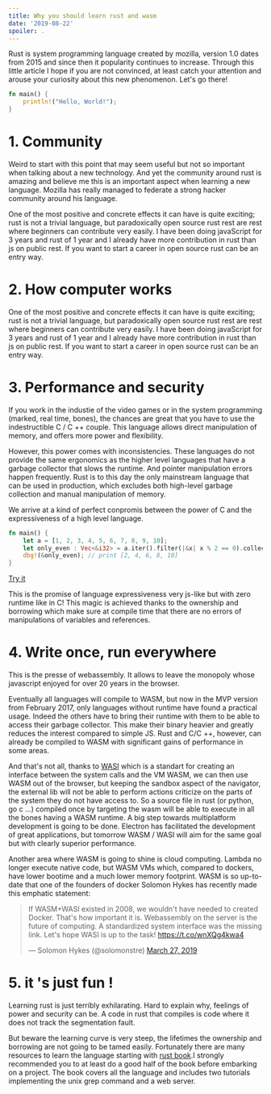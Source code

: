 ```yaml
---
title: Why you should learn rust and wasm
date: '2019-08-22'
spoiler: .
---
```


Rust is system programming language created by mozilla, version 1.0 dates from 2015 and since then it popularity continues to increase. Through this little article I hope if you are not convinced, at least catch your attention and arouse your curiosity about this new phenomenon.
Let's go there!

```rust
fn main() {
    println!("Hello, World!");
}
```

# 1. Community
Weird to start with this point that may seem useful but not so important when talking about a new technology. And yet the community around rust is amazing and believe me this is an important aspect when learning a new language. Mozilla has really managed to federate a strong hacker community around his language.

One of the most positive and concrete effects it can have is quite exciting; rust is not a trivial language, but paradoxically open source rust rest are rest where beginners can contribute very easily. I have been doing javaScript for 3 years and rust of 1 year and I already have more contribution in rust than js on public rest.
If you want to start a career in open source rust can be an entry way. 

# 2. How computer works
One of the most positive and concrete effects it can have is quite exciting; rust is not a trivial language, but paradoxically open source rust rest are rest where beginners can contribute very easily. I have been doing javaScript for 3 years and rust of 1 year and I already have more contribution in rust than js on public rest.
If you want to start a career in open source rust can be an entry way. 


# 3. Performance and security
If you work in the industie of the video games or in the system programming (marked, real time, bones), the chances are great that you have to use the indestructible C / C ++ couple. This language allows direct manipulation of memory, and offers more power and flexibility.

However, this power comes with inconsistencies. These languages ​​do not provide the same ergonomics as the higher level languages ​​that have a garbage collector that slows the runtime. And pointer manipulation errors happen frequently. Rust is to this day the only mainstream language that can be used in production, which excludes both high-level garbage collection and manual manipulation of memory. 

We arrive at a kind of perfect conpromis between the power of C and the expressiveness of a high level language.

```rust
fn main() {
    let a = [1, 2, 3, 4, 5, 6, 7, 8, 9, 10];
    let only_even : Vec<&i32> = a.iter().filter(|&x| x % 2 == 0).collect();
    dbg!(&only_even); // print [2, 4, 6, 8, 10]
}
```
[Try it](https://play.integer32.com/?version=stable&mode=debug&edition=2018&gist=4c1f5d7094d7484176829522a493fccb)


This is the promise of language expressiveness very js-like but with zero runtime like in C!
This magic is achieved thanks to the ownership and borrowing which make sure at compile time that there are no errors of manipulations of variables and references.

# 4. Write once, run everywhere
This is the presse of webassembly. It allows to leave the monopoly whose javascript enjoyed for over 20 years in the browser.


Eventually all languages ​​will compile to WASM, but now in the MVP version from February 2017, only languages ​​without runtime have found a practical usage. Indeed the others have to bring their runtime with them to be able to access their garbage collector. This make their binary heavier and greatly reduces the interest compared to simple JS. 
Rust and C/C ++, however, can already be compiled to WASM with significant gains of performance in some areas.


And that's not all, thanks to [WASI](https://hacks.mozilla.org/2019/03/standardizing-wasi-a-webassembly-system-interface/) which is a standart for creating an interface between the system calls and the VM WASM, we can then use WASM out of the browser, but keeping the sandbox aspect of the navigator, the external lib will not be able to perform actions criticize on the parts of the system they do not have access to. So a source file in rust (or python, go c ...) compiled once by targeting the wasm will be able to execute in all the bones having a WASM runtime. A big step towards multiplatform development is going to be done. Electron has facilitated the development of great applications, but tomorrow WASM / WASI will aim for the same goal but with clearly superior performance.


Another area where WASM is going to shine is cloud computing. Lambda no longer execute native code, but WASM VMs which, compared to dockers, have lower bootime and a much lower memory footprint. WASM is so up-to-date that one of the founders of docker Solomon Hykes has recently made this emphatic statement: 
<blockquote class="twitter-tweet"><p lang="en" dir="ltr">If WASM+WASI existed in 2008, we wouldn&#39;t have needed to created Docker. That&#39;s how important it is. Webassembly on the server is the future of computing. A standardized system interface was the missing link. Let&#39;s hope WASI is up to the task! <a href="https://t.co/wnXQg4kwa4">https://t.co/wnXQg4kwa4</a></p>&mdash; Solomon Hykes (@solomonstre) <a href="https://twitter.com/solomonstre/status/1111004913222324225?ref_src=twsrc%5Etfw">March 27, 2019</a></blockquote> <script async src="https://platform.twitter.com/widgets.js" charset="utf-8"></script>


# 5. it 's just fun !

Learning rust is just terribly exhilarating. Hard to explain why, feelings of power and security can be. A code in rust that compiles is code where it does not track the segmentation fault.

But beware the learning curve is very steep, the lifetimes the ownership and borrowing are not going to be tamed easily. Fortunately there are many resources to learn the language starting with [rust book](https://doc.rust-lang.org/book/).I strongly recommended you to at least do a good half of the book before embarking on a project. The book covers all the language and includes two tutorials implementing the unix grep command and a web server.